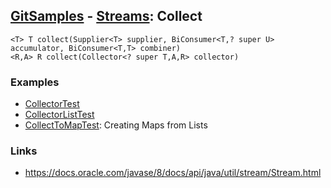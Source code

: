 ## [GitSamples](/../../tree/master) - [Streams](/../../tree/java-8/test/samples/stream): Collect

    <T> T collect(Supplier<T> supplier, BiConsumer<T,? super U> accumulator, BiConsumer<T,T> combiner)
    <R,A> R collect(Collector<? super T,A,R> collector)

### Examples
* [CollectorTest](CollectorTest.java)
* [CollectorListTest](CollectorListTest.java)
* [CollectToMapTest](CollectorToMapTest.java): Creating Maps from Lists

### Links
* https://docs.oracle.com/javase/8/docs/api/java/util/stream/Stream.html
